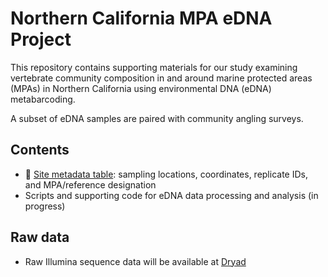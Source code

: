 # Northern California MPA eDNA Project

This repository contains supporting materials for our study examining vertebrate community composition in and around marine protected areas (MPAs) in Northern California using environmental DNA (eDNA) metabarcoding.

A subset of eDNA samples are paired with community angling surveys.

## Contents

- 📍 [Site metadata table](https://github.com/annholmes/NorCal-MPA-eDNA/blob/main/MPA_eDNA_site_data.md): sampling locations, coordinates, replicate IDs, and MPA/reference designation  
- Scripts and supporting code for eDNA data processing and analysis (in progress)


## Raw data

- Raw Illumina sequence data will be available at [Dryad](https://datadryad.org)
  
